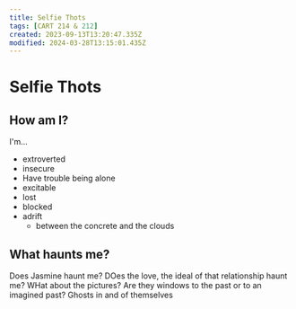 ```yaml
---
title: Selfie Thots
tags: [CART 214 & 212]
created: 2023-09-13T13:20:47.335Z
modified: 2024-03-28T13:15:01.435Z
---
```


# Selfie Thots

## How am I?
I'm...
- extroverted
- insecure
- Have trouble being alone
- excitable
- lost
- blocked
- adrift
	- between the concrete and the clouds

## What haunts me?
Does Jasmine haunt me?
DOes the love, the ideal of that relationship haunt me?
WHat about the pictures?
Are they windows to the past or to an imagined past?
Ghosts in and of themselves


